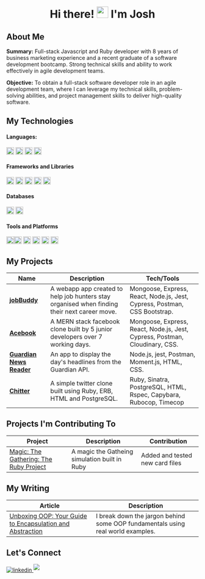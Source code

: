 <h1 align="center">Hi there! <img src="https://raw.githubusercontent.com/iampavangandhi/iampavangandhi/master/gifs/Hi.gif" width="30px"> I'm Josh </h1>

## About Me

**Summary:** Full-stack Javascript and Ruby developer with 8 years of business marketing experience and a recent graduate of a software development bootcamp. Strong technical skills and ability to work effectively in agile development teams.

**Objective:** To obtain a full-stack software developer role in an agile development team, where I can leverage my technical skills, problem-solving abilities, and project management skills to deliver high-quality software. 


## My Technologies

#### Languages: 
<img height="20" src="https://img.shields.io/badge/-JavaScript-F7DF1E?logo=JavaScript&logoColor=white" />  <img height="20" src="https://img.shields.io/badge/-Ruby-CC342D?logo=Ruby&logoColor=white" /> <img height="20" src="https://img.shields.io/badge/-HTML-E34F26?logo=HTML5&logoColor=white" />  <img height="20" src="https://img.shields.io/badge/-CSS-1572B6?logo=CSS3&logoColor=white" /> 

#### Frameworks and Libraries
<img height="20" src="https://img.shields.io/badge/-NodeJS-339933?logo=Node.js&logoColor=white" /> <img height="20" src="https://img.shields.io/badge/-Rails-CC0000?logo=rubyonrails&logocolor=white" /> <img height="20" src="https://img.shields.io/badge/-ReactJs-61DAFB?logo=react&logoColor=white" /> <img height="20" src="https://img.shields.io/badge/-Express-000000?logo=Express&logoColor=white" />  <img height="20" src="https://img.shields.io/badge/-Sinatra-ffffff?logo=rubysinatra&logoColor=000000" />

#### Databases
<img height="20" src="https://img.shields.io/badge/-MongoDB-47A248?logo=MongoDB&logoColor=white" /> <img height="20" src="https://img.shields.io/badge/-PostgreSQL-4169E1?logo=PostgreSQL&logoColor=white" />

#### Tools and Platforms 
<img height="20" src="https://img.shields.io/badge/-Postman-FF6C37?logo=postman&logoColor=ffffff" /><img height="20" src="https://img.shields.io/badge/-ESLint-4B32C3?logo=ESLint&logoColor=white" /> <img height="20" src="https://img.shields.io/badge/-Jest-C21325?logo=Jest&logoColor=white" /> <img height="20" src="https://img.shields.io/badge/-RSpec-CC342D?logo=Ruby&logoColor=white" /> <img height="20" src="https://img.shields.io/badge/-Git-F05032?logo=Git&logoColor=white" /> <img height="20" src="https://img.shields.io/badge/-Rubocop-ffffff?logo=RuboCop&logoColor=000000" /> 

## My Projects

| Name                         | Description                                                                                   | Tech/Tools        |
| ---------------------------- | ----------------------------------------------------------------------------------------------| ----------------- |
| [**jobBuddy**](https://github.com/NicolaHearn/jobBuddy)                  |A webapp app  created to help job hunters stay organised when finding their next career move.  | Mongoose, Express, React, Node.js, Jest, Cypress, Postman, CSS Bootstrap.  |
| [**Acebook**](https://github.com/jillwones/acebook-mern) | A MERN stack facebook clone built by 5 junior developers over 7 working days. |Mongoose, Express, React, Node.js, Jest, Cypress, Postman, Cloudinary, CSS.         |
| [**Guardian News Reader**](https://github.com/jxc136/news-summary-challenge) | An app to display the day's headlines from the Guardian API. | Node.js, jest, Postman, Moment.js, HTML, CSS.        |
| [**Chitter** ](https://github.com/jxc136/chitter-challenge)| A simple twitter clone built using Ruby, ERB, HTML and PostgreSQL.        | Ruby, Sinatra, PostgreSQL, HTML, Rspec, Capybara, Rubocop, Timecop


## Projects I'm Contributing To

| Project                                                                               | Description                   | Contribution           |
|---------------------------------------------------------------------------------------|-------------------------------|-----------------------------|
| [Magic: The Gathering: The Ruby Project](https://github.com/radar/mtg)                | A magic the Gatheing simulation built in Ruby| Added and tested new card files |

## My Writing

| Article                                                                            | Description                   |
|---------------------------------------------------------------------------------------|-------------------------------|
| [Unboxing OOP: Your Guide to Encapsulation and Abstraction](https://dev.to/jxc136/unboxing-oop-your-guide-to-encapsulation-and-abstraction-4f14)|  I break down the jargon behind some OOP fundamentals using real world examples.

## Let's Connect

<a href="https://www.linkedin.com/in/joshcarvell/" target="_blank">
<img src="https://img.shields.io/badge/linkedin:  Connect-%2300acee.svg?color=405DE6&style=for-the-badge&logo=linkedin&logoColor=white" alt=linkedin style="margin-bottom: 5px;"/> <a href="mailto:j_carvell@hotmail.co.uk" target="_blank">
<img src="https://img.shields.io/badge/j_carvell@hotmail.co.uk-%23EA4335.svg?style=for-the-badge&logo=gmail&logoColor=white" t=mail style="margin-bottom: 5px;" />




